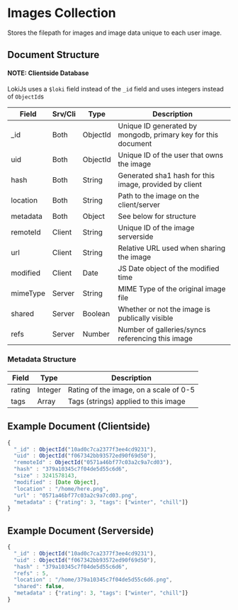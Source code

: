 # Images Collection

Stores the filepath for images and image data unique to each user image.

## Document Structure

#### NOTE: Clientside Database

LokiJs uses a `$loki` field instead of the `_id` field and uses integers
instead of `ObjectId`s

| Field        | Srv/Cli | Type     | Description                                                      |
|--------------|---------|----------|------------------------------------------------------------------|
| _id          | Both    | ObjectId | Unique ID generated by mongodb, primary key for this document    |
| uid          | Both    | ObjectId | Unique ID of the user that owns the image                        |
| hash         | Both    | String   | Generated sha1 hash for this image, provided by client           |
| location     | Both    | String   | Path to the image on the client/server                           |
| metadata     | Both    | Object   | See below for structure                                          |
| remoteId     | Client  | String   | Unique ID of the image serverside                                |
| url          | Client  | String   | Relative URL used when sharing the image                         |
| modified     | Client  | Date     | JS Date object of the modified time                              |
| mimeType     | Server  | String   | MIME Type of the original image file                             |
| shared       | Server  | Boolean  | Whether or not the image is publically visible                   |
| refs         | Server  | Number   | Number of galleries/syncs referencing this image                 |

### Metadata Structure

| Field        | Type     | Description                                                      |
|--------------|----------|------------------------------------------------------------------|
| rating       | Integer  | Rating of the image, on a scale of 0-5                           |
| tags         | Array    | Tags (strings) applied to this image                             |

## Example Document (Clientside)

```js
{
  "_id" : ObjectId("10ad0c7ca2377f3ee4cd9231"),
  "uid" : ObjectId("f067342bb93572ed90f69d50"),
  "remoteId" : ObjectId("0571a46bf77c03a2c9a7cd03"),
  "hash" : "379a10345c7f04de5d55c6d6",
  "size" : 3241578143,
  "modified" : [Date Object],
  "location" : "/home/here.png",
  "url" : "0571a46bf77c03a2c9a7cd03.png",
  "metadata" : {"rating": 3, "tags": ["winter", "chill"]}
}
```

## Example Document (Serverside)

```js
{
  "_id" : ObjectId("10ad0c7ca2377f3ee4cd9231"),
  "uid" : ObjectId("f067342bb93572ed90f69d50"),
  "hash" : "379a10345c7f04de5d55c6d6",
  "refs" : 5,
  "location" : "/home/379a10345c7f04de5d55c6d6.png",
  "shared": false,
  "metadata" : {"rating": 3, "tags": ["winter", "chill"]}
}
```

